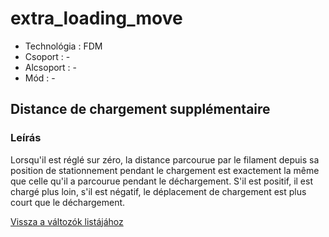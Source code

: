 # extra\_loading\_move

* Technológia : FDM
* Csoport : -
* Alcsoport : -
* Mód : - 

## Distance de chargement supplémentaire

### Leírás

Lorsqu'il est réglé sur zéro, la distance parcourue par le filament depuis sa position de stationnement pendant le chargement est exactement la même que celle qu'il a parcourue pendant le déchargement. S'il est positif, il est chargé plus loin, s'il est négatif, le déplacement de chargement est plus court que le déchargement.

[Vissza a változók listájához](/)


